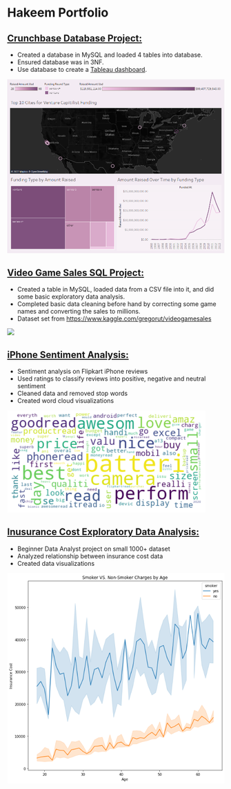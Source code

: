 # Hakeem Portfolio

## [Crunchbase Database Project:](https://github.com/Kemo890/Crunchbase-MySQL-Project)
* Created a database in MySQL and loaded 4 tables into database.
* Ensured database was in 3NF.
* Use database to create a [Tableau dashboard](https://public.tableau.com/app/profile/hakeem.allen/viz/CrunchbaseDashboard_16454292339490/VentureFundingDashboard).

![](https://github.com/Kemo890/Crunchbase-MySQL-Project/blob/main/dashboard.png?raw=true)

## [Video Game Sales SQL Project:](https://github.com/Kemo890/Video-Game-Sales-SQL-Project/blob/main/vgsales.sql)
* Created a table in MySQL, loaded data from a CSV file into it, and did some basic exploratory data analysis.
* Completed basic data cleaning before hand by correcting some game names and converting the sales to millions.
* Dataset set from https://www.kaggle.com/gregorut/videogamesales

![](https://user-images.githubusercontent.com/87034180/152660198-c8e2eef7-c9fe-47ea-b25d-228ddbf0b2b9.png)

## [iPhone Sentiment Analysis:](https://github.com/Kemo890/iphone-sentiment/blob/master/iphone%20sentiment%20analysis.ipynb)
* Sentiment analysis on Flipkart iPhone reviews
* Used ratings to classify reviews into positive, negative and neutral sentiment
* Cleaned data and removed stop words
* Created word cloud visualizations 

![](https://github.com/Kemo890/Hakeem_Portfolio/blob/main/images/iphonewordcloud.png?raw=true)

## [Inusurance Cost Exploratory Data Analysis:](https://github.com/Kemo890/Insurance-Cost-EDA/blob/master/us-medical-insurance-costs.ipynb)
* Beginner Data Analyst project on small 1000+ dataset
* Analyzed relationship between insurance cost data
* Created data visualizations

![](https://github.com/Kemo890/Hakeem_Portfolio/blob/main/images/output.png?raw=true)
